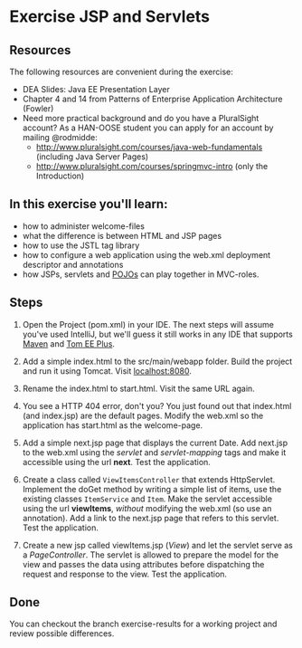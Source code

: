 Exercise JSP and Servlets
=========================
Resources
-------------
The following resources are convenient during the exercise:

* DEA Slides: Java EE Presentation Layer 
* Chapter 4 and 14 from Patterns of Enterprise Application Architecture (Fowler)
* Need more practical background and do you have a PluralSight account? As a HAN-OOSE student you can apply for an account by mailing @rodmidde:
	* http://www.pluralsight.com/courses/java-web-fundamentals (including Java Server Pages)
	* http://www.pluralsight.com/courses/springmvc-intro (only the Introduction)
 
In this exercise you'll learn:
------------------------------
* how to administer welcome-files
* what the difference is between HTML and JSP pages
* how to use the JSTL tag library
* how to configure a web application using the web.xml deployment descriptor and annotations
* how JSPs, servlets and [POJOs](https://en.wikipedia.org/wiki/Plain_Old_Java_Object) can play together in MVC-roles. 

Steps
-----
1. Open the Project (pom.xml) in your IDE. The next steps will assume you've used IntelliJ, but we'll guess it still works in any IDE that supports [Maven](http://maven.apache.org/ "Maven") and [Tom EE Plus](http://tomee.apache.org/download-ng.html "Tom EE Plus"). 
2.  Add a simple index.html to the src/main/webapp folder. Build the project and run it using Tomcat. 
Visit [localhost:8080](http://localhost:8080/).

3.  Rename the index.html to start.html. Visit the same URL again.
 
4.  You see a HTTP 404 error, don't you? You just found out that index.html (and index.jsp) are the default pages. Modify the web.xml so the application has start.html as the welcome-page.

5.  Add a simple next.jsp page that displays the current Date. Add next.jsp to the web.xml using the *servlet* and *servlet-mapping* tags and make it accessible using the url <b>next</b>. Test the application.

6.  Create a class called <code>ViewItemsController</code> that extends HttpServlet. Implement the doGet method by writing a simple list of items, use the existing classes <code>ItemService</code> and <code>Item</code>. Make the servlet accessible using the url <b>viewItems</b>, *without* modifying the web.xml (so use an annotation). Add a link to the next.jsp page that refers to this servlet. Test the application.

7.  Create a new jsp called viewItems.jsp (*View*) and let the servlet serve as a *PageController*. The servlet is allowed to prepare the model for the view and passes the data using attributes before dispatching the request and response to the view. Test the application.

Done 
----
You can checkout the branch exercise-results for a working project and review possible differences. 
